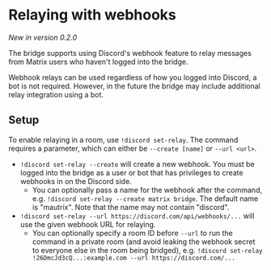 # Relaying with webhooks
_New in version 0.2.0_

The bridge supports using Discord's webhook feature to relay messages from
Matrix users who haven't logged into the bridge.

Webhook relays can be used regardless of how you logged into Discord, a bot is
not required. However, in the future the bridge may include additional relay
integration using a bot.

## Setup
To enable relaying in a room, use `!discord set-relay`. The command requires a
parameter, which can either be `--create [name]` or `--url <url>`.

* `!discord set-relay --create` will create a new webhook. You must be logged
  into the bridge as a user or bot that has privileges to create webhooks in
  on the Discord side.
  * You can optionally pass a name for the webhook after the command,
    e.g. `!discord set-relay --create matrix bridge`.
    The default name is "mautrix". Note that the name may not contain "discord".
* `!discord set-relay --url https://discord.com/api/webhooks/...` will use the
  given webhook URL for relaying.
  * You can optionally specify a room ID before `--url` to run the command in
    a private room (and avoid leaking the webhook secret to everyone else in
    the room being bridged), e.g.
    `!discord set-relay !26DmcJd3cQ...:example.com --url https://discord.com/...`
